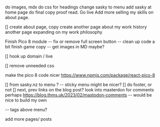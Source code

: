 do images, mdx
do css for headings
change sasky to menu
add sasky at home page
do final copy proof read.
Go live
Add more selling my skills on about page.

[] create about page, copy
create another page about my work history
another page expanding on my work philosophy 

Finish Pico 8 module 
-- fix or remove full screen button
-- clean up code a bit
finish game copy
-- get images in MD maybe?


[] hook up domain / live

[] remove unneeded css

make the pico 8 code nicer
https://www.npmjs.com/package/react-pico-8

[] from sasky.nz to menu ?
-- sticky menu might be nicer?
[] do footer, or not
[] next, prev links on the blog post?
look into masterdon for comments perhaps
https://blog.thms.uk/2023/02/mastodon-comments
-- would be nice to build my own

-- tags above menu?

add more pages/ posts